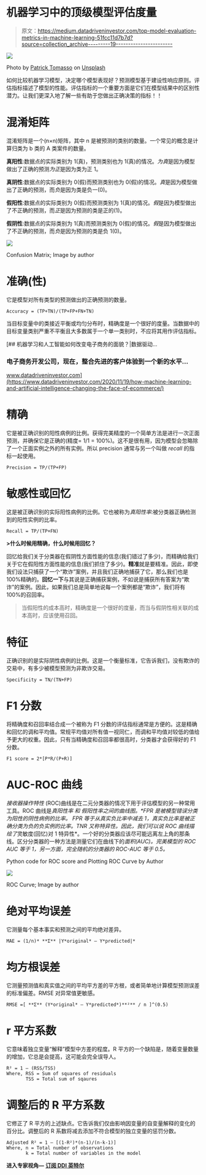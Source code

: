 # 机器学习中的顶级模型评估度量

> 原文：<https://medium.datadriveninvestor.com/top-model-evaluation-metrics-in-machine-learning-51fcc11d7b7d?source=collection_archive---------19----------------------->

![](img/e0243836e7b85b54184b5ab45f6149fb.png)

Photo by [Patrick Tomasso](https://unsplash.com/@impatrickt) on [Unsplash](https://unsplash.com)

如何比较机器学习模型，决定哪个模型表现好？预测模型基于建设性响应原则。评估指标描述了模型的性能。评估指标的一个重要方面是它们在模型结果中的区别性潜力。让我们更深入地了解一些有助于您做出正确决策的指标！！

# 混淆矩阵

混淆矩阵是一个(n×n)矩阵，其中 n 是被预测的类别的数量。一个常见的概念是计算归类为 b 类的 A 类案件的数量。

**真阳性**:数据点的实际类别为 1(真)，预测类别也为 1(真)的情况。*为真*是因为模型做出了正确的预测*为正*是因为类为正 1。

**真阴性**:数据点的实际类别为 0(假)而预测类别也为 0(假)的情况。*真*是因为模型做出了正确的预测，而*负*是因为类是负一(0)。

**假阳性**:数据点的实际类别为 0(假)而预测类别为 1(真)的情况。*假*是因为模型做出了不正确的预测，而*正*是因为预测的类是正的(1)。

**假阴性**:数据点的实际类别为 1(真)而预测类别为 0(假)的情况。*假*是因为模型做出了不正确的预测，而*负*是因为预测的类是负 1(0)。

![](img/7d2615388dd2b22b3e772df9bf6696e2.png)

Confusion Matrix; Image by author

# 准确(性)

它是模型对所有类型的预测做出的正确预测的数量。

```
Accuracy = (TP+TN)/(TP+FP+FN+TN)
```

当目标变量中的类接近平衡或均匀分布时，精确度是一个很好的度量。当数据中的目标变量类别严重不平衡且大多数属于一个单一类别时，不应将其用作评估指标。

[](https://www.datadriveninvestor.com/2020/11/19/how-machine-learning-and-artificial-intelligence-changing-the-face-of-ecommerce/) [## 机器学习和人工智能如何改变电子商务的面貌？|数据驱动…

### 电子商务开发公司，现在，整合先进的客户体验到一个新的水平…

www.datadriveninvestor.com](https://www.datadriveninvestor.com/2020/11/19/how-machine-learning-and-artificial-intelligence-changing-the-face-of-ecommerce/) 

# 精确

它是被正确识别的阳性病例的比例。获得完美精度的一个简单方法是进行一次正面预测，并确保它是正确的(精度= 1/1 = 100%)。这不是很有用，因为模型会忽略除了一个正面实例之外的所有实例。所以 precision 通常与另一个叫做 *recall* 的指标一起使用。

```
Precision = TP/(TP+FP)
```

# 敏感性或回忆

这是被正确识别的实际阳性病例的比例。它也被称为*真阳性率*:被分类器正确检测到的阳性实例的比率。

```
Recall = TP/(TP+FN)
```

**>什么时候用精确，什么时候用回忆？**

回忆给我们关于分类器在假阴性方面性能的信息(我们错过了多少)，而精确给我们关于它在假阳性方面性能的信息(我们抓住了多少)。**精准**就是要精准。因此，即使我们设法只捕获了一个“欺诈”案例，并且我们正确地捕获了它，那么我们也是 100%精确的。**回忆一下**与其说是正确捕获案例，不如说是捕获所有答案为“欺诈”的案例。因此，如果我们总是简单地说每一个案例都是“欺诈”，我们将有 100%的召回率。

> 当假阳性的成本高时，精确度是一个很好的度量，而当与假阴性相关联的成本高时，应该使用召回。

# 特征

正确识别的是实际阴性病例的比例。这是一个衡量标准，它告诉我们，没有欺诈的交易中，有多少被模型预测为非欺诈交易。

```
Specificity = TN/(TN+FP)
```

# F1 分数

将精确度和召回率结合成一个被称为 F1 分数的评估指标通常是方便的。这是精确和回忆的调和平均值。常规平均值对所有值一视同仁，而调和平均值对较低的值给予更大的权重。因此，只有当精确度和召回率都很高时，分类器才会获得好的 F1 分数。

```
F1 score = 2*[P*R/(P+R)]
```

# AUC-ROC 曲线

*接收器操作特性* (ROC)曲线是在二元分类器的情况下用于评估模型的另一种常用工具。ROC 曲线是*真阳性率* *和* *假阳性率之间的曲线图。**FPR 是被模型错误分类为阳性的阴性病例的比率。* FPR 等于从真实负比率中减去 1，真实负比率是被正确分类为负的负实例的比率。*TNR 又称特异性*。因此，我们可以说 ROC 曲线描绘了*灵敏度(回忆)对 1 特异性*。一个好的分类器应该尽可能远离左上角的那条线。区分分类器的一种方法是测量它们在曲线下的*面积(AUC)。完美模型的 ROC AUC 等于 1，另一方面，完全随机的分类器的 ROC-AUC 等于 0.5。*

Python code for ROC score and Plotting ROC Curve by Author

![](img/8408d1d19a61d4502e970e8678b6e6e2.png)

ROC Curve; Image by author

# 绝对平均误差

它测量每个基本事实和预测之间的平均绝对差异。

```
MAE = (1/n)* **Σ** |Y*original* — Y*predicted|*
```

# 均方根误差

它测量预测值和真实值之间的平均平方差的平方根，或者简单地计算模型预测误差的标准偏差。RMSE 对异常值更敏感。

```
RMSE =[ **Σ** (Y*original* — Y*predicted*)**²** / n ]^(0.5)
```

# r 平方系数

它意味着独立变量“解释”模型中方差的程度。R 平方的一个缺陷是，随着变量数量的增加，它总是会提高，这可能会完全误导人。

```
R² = 1 — (RSS/TSS)
Where, RSS = Sum of squares of residuals
       TSS = Total sum of sqaures
```

# 调整后的 R 平方系数

它修正了 R 平方的上述缺点。它告诉我们仅由影响因变量的自变量解释的变化的百分比。调整后的 R 系数将减去添加不符合模型的独立变量的惩罚分数。

```
Adjusted R² = 1 — [(1-R²)*(n-1)/(n-k-1)]
Where, n = Total number of observations
       k = Total number of variables in the model
```

**进入专家视角—** [**订阅 DDI 英特尔**](https://datadriveninvestor.com/ddi-intel)